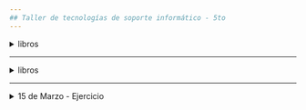 ```yaml
---
## Taller de tecnologías de soporte informático - 5to
---
```


<details> 
  <summary> libros </summary>

 - [el gran libro de HTML, CSS y JavaScript](https://github.com/nadianoe/nadianoe.github.io/blob/master/taller5to2022/libros2022taller5to/El-gran-libro-de-HTML5-CSS3-y-JavaScript.pdf)
 - [the-complete-reference-html-css-fifth-edition.pdf](https://github.com/nadianoe/nadianoe.github.io/blob/master/taller5to2022/libros2022taller5to/the-complete-reference-html-css-fifth-edition.pdf)
  
</details>

----

<details> 
  <summary> libros </summary>
 
 - Cap. 2, desde la página 24 a la página 31.
 
 </details>
 
----

<details>

  <summary> 15 de Marzo - Ejercicio  </summary>
 

- Crear un sitio web que sirva para poder exponer los trabajos realizados en las materias:
    - Laboratorio de programación Orientada a objetos
    - Taller de Tecnologías de Soporte Informático.

- Se deberá cumplir los siguientes requisitos:
  - su nombre, apellido y curso.
  - Cada trabajo realizado deberá estar asociado a la fecha en la que fué pedido y el tema.
  - Con respecto a los archivos del Laboratorio, cada archivo con extensión .java deberá
    tener asociado un botón que deberá desplegar el código correspondiente al archivo.
      - Para esto último, utilizar el [método toggle() de JQuery](https://api.jquery.com/toggle/)
   
 - Una forma alternativa de importar la librería JQuery es colocando la siguiente etiqueta dentro de
 las etiquetas "HEAD":
 
 ```html
 <head>
      <script src="https://ajax.googleapis.com/ajax/libs/jquery/3.6.0/jquery.min.js"></script>
 </head>
 ```
</details>
